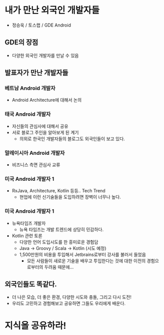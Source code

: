 # 내가 만난 외국인 개발자들
- 정승욱 / 토스랩 / GDE Android

## GDE의 장점
- 다양한 외국인 개발자를 만날 수 있음

## 발표자가 만난 개발자들
### 베트남 Android 개발자
- Android Architecture에 대해서 논의

### 태국 Android 개발자
- 자신들의 관심사에 대해서 공유
- 서로 블로그 주인을 알아보게 된 계기
  - 의외로 한국인 개발자들의 블로그도 외국인들이 보고 있다.

### 말레이시아 Android 개발자
- 비즈니스 측면 관심사 교류

### 미국 Android 개발자 1
- RxJava, Architecture, Kotlin 등등.. Tech Trend
  - 현업에 이런 신기술들을 도입하려면 장벽이 너무나 높다.

### 미국 Android 개발자 1
- 뉴욕타임즈 개발자
  - 뉴욕 타임즈는 개발 트렌드에 상당히 민감하다.
- Kotlin 관련 토론
  - 다양한 언어 도입시도를 한 흥미로운 경험담
  - Java -> Groovy / Scala -> Kotlin (시도 예정)
  - 1,500만원의 비용을 투입해서 Jetbrains로부터 강사를 불러서 들었음
    - 모든 사람들이 새로운 기술을 배우고 투입한다는 것에 대한 이전의 경험으로부터의 두려움 때문에...

## 외국인들도 똑같다.
- 더 나은 모습, 더 좋은 환경, 다양한 시도와 충돌, 그리고 다시 도전!
- 우리도 고민하고 경험해보고 공유하면 그들도 우리에게 배운다.

# 지식을 공유하라!
